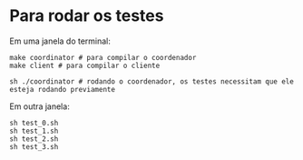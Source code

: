# Para rodar os testes

Em uma janela do terminal:

```shell
make coordinator # para compilar o coordenador
make client # para compilar o cliente

sh ./coordinator # rodando o coordenador, os testes necessitam que ele esteja rodando previamente
```

Em outra janela:

```shell
sh test_0.sh
sh test_1.sh
sh test_2.sh
sh test_3.sh
```
